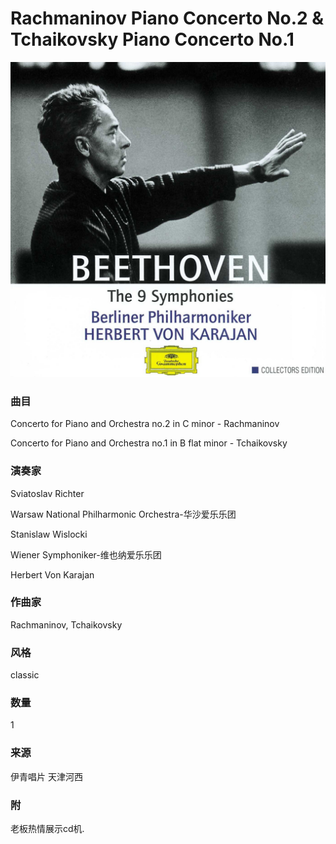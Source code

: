 # Rachmaninov Piano Concerto No.2 & Tchaikovsky Piano Concerto No.1
![_](https://github.com/zhuiyy/My-Discs/blob/main/BEETHOVEN%20The%209%20Symphonies/cover.jpg)
### 曲目
Concerto for Piano and Orchestra no.2 in C minor - Rachmaninov

Concerto for Piano and Orchestra no.1 in B flat minor - Tchaikovsky
### 演奏家
Sviatoslav Richter

Warsaw National Philharmonic Orchestra-华沙爱乐乐团

Stanislaw Wislocki

Wiener Symphoniker-维也纳爱乐乐团

Herbert Von Karajan
### 作曲家
Rachmaninov, Tchaikovsky
### 风格
classic
### 数量
1
### 来源
伊青唱片 天津河西
### 附
老板热情展示cd机.
